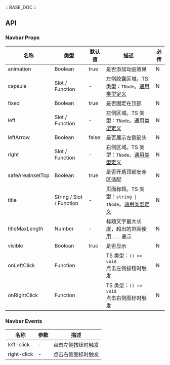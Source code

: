 :: BASE_DOC ::

## API

### Navbar Props

名称 | 类型 | 默认值 | 描述 | 必传
-- | -- | -- | -- | --
animation | Boolean | true | 是否添加动画效果 | N
capsule | Slot / Function | - | 左侧胶囊区域。TS 类型：`TNode`。[通用类型定义](https://github.com/Tencent/tdesign-mobile-vue/blob/develop/src/common.ts) | N
fixed | Boolean | true | 是否固定在顶部 | N
left | Slot / Function | - | 左侧区域。TS 类型：`TNode`。[通用类型定义](https://github.com/Tencent/tdesign-mobile-vue/blob/develop/src/common.ts) | N
leftArrow | Boolean | false | 是否展示左侧箭头 | N
right | Slot / Function | - | 右侧区域。TS 类型：`TNode`。[通用类型定义](https://github.com/Tencent/tdesign-mobile-vue/blob/develop/src/common.ts) | N
safeAreaInsetTop | Boolean | true | 是否开启顶部安全区适配 | N
title | String / Slot / Function | - | 页面标题。TS 类型：`string \| TNode`。[通用类型定义](https://github.com/Tencent/tdesign-mobile-vue/blob/develop/src/common.ts) | N
titleMaxLength | Number | - | 标题文字最大长度，超出的范围使用 `...` 表示 | N
visible | Boolean | true | 是否显示 | N
onLeftClick | Function |  | TS 类型：`() => void`<br/>点击左侧按钮时触发 | N
onRightClick | Function |  | TS 类型：`() => void`<br/>点击右侧图标时触发 | N

### Navbar Events

名称 | 参数 | 描述
-- | -- | --
left-click | \- | 点击左侧按钮时触发
right-click | \- | 点击右侧图标时触发

